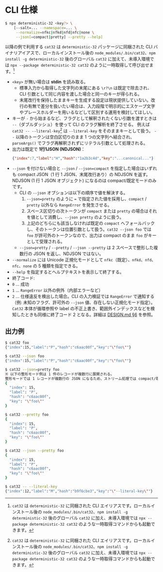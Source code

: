 # CLI 仕様

```sh
$ npx deterministic-32 <key?> \
    [--salt=... --namespace=... \
     --normalize=nfkc|nfkd|nfd|nfc|none \
     --json[=compact|pretty] --pretty --help]
```

以降の例で利用する `cat32` は `deterministic-32` パッケージに同梱された CLI バイナリアイアスで、ローカルインストール後の `node_modules/.bin/cat32`、`npm install -g deterministic-32` 後のグローバル `cat32` に加えて、未導入環境では `npx --package deterministic-32 cat32` のように一時取得して呼び出せます。[^cat32-alias]

- `<key>` が無い場合は **stdin** を読み取る。
  - 標準入力から取得した文字列の末尾にある `\r?\n` は既定で除去され、CLI 引数として同じ内容を渡した場合と同一のキーが得られる。
  - 末尾改行を保持したままキーを生成する設定は現状提供していない。改行の有無で差分を扱いたい場合は、入力段階で明示的にエスケープ文字やプレースホルダーを用いるなどして区別する運用を検討してほしい。
- キーが `-` から始まるなど、フラグとして解釈されたくない引数を渡すときは `--`（ダブルダッシュ）を使って CLI のフラグ解析を終了させる。
  例えば `cat32 -- --literal-key`[^cat32-alias] は `--literal-key` をそのままキーとして扱う。
  `--` 以降のトークンは空白区切りのまま 1 つの文字列へ結合され、`parseArgs()` でフラグ再解釈されずにリテラル引数として処理される。
- 出力は既定で **1行1JSON (NDJSON)**：
  ```json
  {"index":7,"label":"H","hash":"1a2b3c4d","key":"...canonical..."}
  ```
- `--json` を付けない場合と `--json` / `--json=compact` を指定した場合はいずれも compact JSON（1 行 1 JSON、末尾改行あり）の NDJSON を返す。NDJSON (1 行 1 JSON オブジェクト) になるのは compact/既定モードのみです。
  - CLI の `--json` オプションは以下の順序で値を解決する。
    1. `--json=pretty` のように `=` で指定された値を採用し、`compact` / `pretty` 以外なら `RangeError` を発生させる。
    2. スペース区切りの次トークンが `compact` または `pretty` の場合はそれを値として消費し、`--json pretty` のように扱う。
    3. 上記のどちらにも該当しなければ既定の `compact` へフォールバックし、そのトークンは位置引数として扱う。`cat32 --json foo` では `foo` が許可外のトークンなので、出力は compact のまま `foo` がキーとして受理される。
  - `--json=pretty` / `--pretty` / `--json --pretty` は 2 スペースで整形した複数行の JSON を返し、NDJSON ではない。
- `--normalize` には Unicode 正規化モードとして `nfkc`（既定）、`nfkd`、`nfd`、`nfc`、`none` の 5 種類を指定できる。
- `--help` を指定するとヘルプテキストを表示して終了する。
- 終了コード:
- `0` … 成功
- `1` … `RangeError` 以外の例外（内部エラーなど）
- `2` … 仕様違反を検出した場合。CLI の入力検証では `RangeError` で通知する（例: 未知のフラグ、許可外の `--json` 値、存在しない正規化モード指定）。`Cat32` 本体が循環参照や label の不正上書き、範囲外インデックスなどを検知したときも同様に終了コード 2 となる。詳細は [DESIGN.md §6](./DESIGN.md#6-cli-cli-ts) を参照。

## 出力例

```sh
$ cat32 foo
{"index":15,"label":"P","hash":"c6aac00f","key":"\"foo\""}

$ cat32 --json foo
{"index":15,"label":"P","hash":"c6aac00f","key":"\"foo\""}

$ cat32 --json=pretty foo
※ 以下の整形モード例は 1 件のレコードが複数行に展開される。
整形モードでは 1 レコードが複数行の JSON になるため、ストリーム処理では compact/既定モードを利用する。
{
  "index": 15,
  "label": "P",
  "hash": "c6aac00f",
  "key": "\"foo\""
}

$ cat32 --pretty foo
{
  "index": 15,
  "label": "P",
  "hash": "c6aac00f",
  "key": "\"foo\""
}

$ cat32 --json --pretty foo
{
  "index": 15,
  "label": "P",
  "hash": "c6aac00f",
  "key": "\"foo\""
}

$ cat32 -- --literal-key
{"index":12,"label":"M","hash":"b9f6cbe3","key":"\"--literal-key\""}
```

[^cat32-alias]: `cat32` は `deterministic-32` に同梱された CLI エイリアスです。ローカルインストール後の `node_modules/.bin/cat32`、`npm install -g deterministic-32` 後のグローバル `cat32` に加え、未導入環境では `npx --package deterministic-32 cat32` のような一時取得コマンドからも起動できます。

